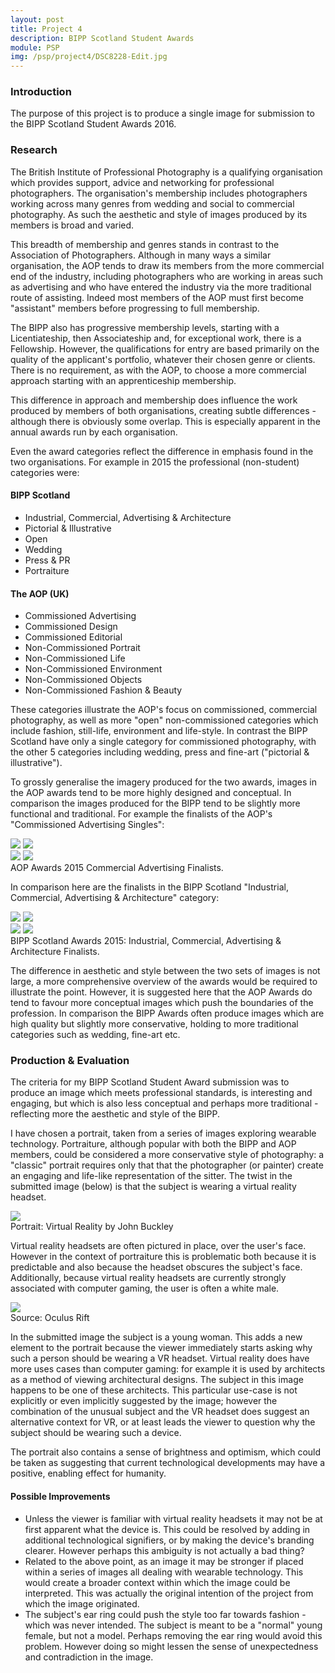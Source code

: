 ```yaml
---
layout: post
title: Project 4
description: BIPP Scotland Student Awards
module: PSP
img: /psp/project4/DSC8228-Edit.jpg
---
```


### Introduction

The purpose of this project is to produce a single image for submission to the BIPP Scotland Student Awards 2016.

### Research

The British Institute of Professional Photography is a qualifying organisation which provides support, advice and networking for professional photographers. The organisation's membership includes photographers working across many genres from wedding and social to commercial photography. As such the aesthetic and style of images produced by its members is broad and varied.

This breadth of membership and genres stands in contrast to the Association of Photographers. Although in many ways a similar organisation, the AOP tends to draw its members from the more commercial end of the industry, including photographers who are working in areas such as advertising and who have entered the industry via the more traditional route of assisting. Indeed most members of the AOP must first become "assistant" members before progressing to full membership.

The BIPP also has progressive membership levels, starting with a Licentiateship, then Associateship and, for exceptional work, there is a Fellowship. However, the qualifications for entry are based primarily on the quality of the applicant's portfolio, whatever their chosen genre or clients. There is no requirement, as with the AOP, to choose a more commercial approach starting with an apprenticeship membership.

This difference in approach and membership does influence the work produced by members of both organisations, creating subtle differences - although there is obviously some overlap. This is especially apparent in the annual awards run by each organisation.

Even the award categories reflect the difference in emphasis found in the two organisations. For example in 2015 the professional (non-student) categories were:

#### BIPP Scotland
* Industrial, Commercial, Advertising & Architecture
* Pictorial & Illustrative
* Open
* Wedding
* Press & PR
* Portraiture
    
#### The AOP (UK)
* Commissioned Advertising
* Commissioned Design
* Commissioned Editorial
* Non-Commissioned Portrait
* Non-Commissioned Life
* Non-Commissioned Environment
* Non-Commissioned Objects
* Non-Commissioned Fashion & Beauty

These categories illustrate the AOP's focus on commissioned, commercial photography, as well as more "open" non-commissioned categories which include fashion, still-life, environment and life-style. In contrast the BIPP Scotland have only a single category for commissioned photography, with the other 5 categories including wedding, press and fine-art ("pictorial & illustrative").

To grossly generalise the imagery produced for the two awards, images in the AOP awards tend to be more highly designed and conceptual. In comparison the images produced for the BIPP tend to be slightly more functional and traditional. For example the finalists of the AOP's "Commissioned Advertising Singles":

<div class="img_row">
    <img class="col half" src="AOP-2015-1.jpg"/>
    <img class="col half" src="AOP-2015-2.jpg"/>
</div>
<div class="img_row">
    <img class="col half" src="AOP-2015-3.jpg"/>
    <img class="col half" src="AOP-2015-4.jpg"/>
</div>
<div class="col three caption">
    AOP Awards 2015 Commercial Advertising Finalists.
</div>

In comparison here are the finalists in the BIPP Scotland "Industrial, Commercial, Advertising & Architecture" category:

<div class="img_row">
    <img class="col half" src="BIPP-Scotland-1.jpg"/>
    <img class="col half" src="BIPP-Scotland-2.jpg"/>
</div>
<div class="img_row">
    <img class="col half" src="BIPP-Scotland-3.jpg"/>
    <img class="col half" src="BIPP-Scotland-5.jpg"/>
</div>
<div class="col three caption">
    BIPP Scotland Awards 2015: Industrial, Commercial, Advertising & Architecture Finalists.
</div>

The difference in aesthetic and style between the two sets of images is not large, a more comprehensive overview of the awards would be required to illustrate the point. However, it is suggested here that the AOP Awards do tend to favour more conceptual images which push the boundaries of the profession. In comparison the BIPP Awards often produce images which are high quality but slightly more conservative, holding to more traditional categories such as wedding, fine-art etc.

### Production & Evaluation

The criteria for my BIPP Scotland Student Award submission was to produce an image which meets professional standards, is interesting and engaging, but which is also less conceptual and perhaps more traditional - reflecting more the aesthetic and style of the BIPP.

I have chosen a portrait, taken from a series of images exploring wearable technology. Portraiture, although popular with both the BIPP and AOP members, could be considered a more conservative style of photography: a "classic" portrait requires only that that the photographer (or painter) create an engaging and life-like representation of the sitter. The twist in the submitted image (below) is that the subject is wearing a virtual reality headset.

<div class="center">
    <img class="two" src="DSC8228-Edit.jpg"/>
</div>
<div class="col three caption">
    Portrait: Virtual Reality by John Buckley
</div>

Virtual reality headsets are often pictured in place, over the user's face. However in the context of portraiture this is problematic both because it is predictable and also because the headset obscures the subject's face. Additionally, because virtual reality headsets are currently strongly associated with computer gaming, the user is often a white male.

<div class="img_row">
    <img class="col three" src="oculus1.jpg"/>
</div>
<div class="col three caption">
    Source: Oculus Rift
</div>

In the submitted image the subject is a young woman. This adds a new element to the portrait because the viewer immediately starts asking why such a person should be wearing a VR headset. Virtual reality does have more uses cases than computer gaming: for example it is used by architects as a method of viewing architectural designs. The subject in this image happens to be one of these architects. This particular use-case is not explicitly or even implicitly suggested by the image; however the combination of the unusual subject and the VR headset does suggest an alternative context for VR, or at least leads the viewer to question why the subject should be wearing such a device.

The portrait also contains a sense of brightness and optimism, which could be taken as suggesting that current technological developments may have a positive, enabling effect for humanity.

#### Possible Improvements

* Unless the viewer is familiar with virtual reality headsets it may not be at first apparent what the device is. This could be resolved by adding in additional technological signifiers, or by making the device's branding clearer. However perhaps this ambiguity is not actually a bad thing?
* Related to the above point, as an image it may be stronger if placed within a series of images all dealing with wearable technology. This would create a broader context within which the image could be interpreted. This was actually the original intention of the project from which the image originated.
* The subject's ear ring could push the style too far towards fashion - which was never intended. The subject is meant to be a "normal" young female, but not a model. Perhaps removing the ear ring would avoid this problem. However doing so might lessen the sense of unexpectedness and contradiction in the image.




